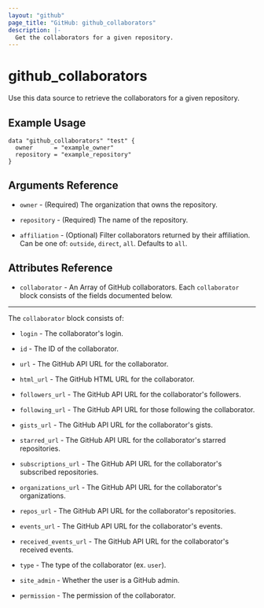 ```yaml
---
layout: "github"
page_title: "GitHub: github_collaborators"
description: |-
  Get the collaborators for a given repository.
---
```


# github_collaborators

Use this data source to retrieve the collaborators for a given repository.

## Example Usage

```hcl
data "github_collaborators" "test" {
  owner      = "example_owner"
  repository = "example_repository"
}
```

## Arguments Reference

 * `owner` - (Required) The organization that owns the repository.
 
 * `repository` - (Required) The name of the repository.
 
 * `affiliation` - (Optional) Filter collaborators returned by their affiliation. Can be one of: `outside`, `direct`, `all`.  Defaults to `all`.
 
## Attributes Reference

 * `collaborator` - An Array of GitHub collaborators.  Each `collaborator` block consists of the fields documented below.
 
___
 
The `collaborator` block consists of:

* `login` - The collaborator's login.

* `id` - The ID of the collaborator.

* `url` - The GitHub API URL for the collaborator.

* `html_url` - The GitHub HTML URL for the collaborator.

* `followers_url` - The GitHub API URL for the collaborator's followers.

* `following_url` - The GitHub API URL for those following the collaborator.

* `gists_url` - The GitHub API URL for the collaborator's gists.

* `starred_url` - The GitHub API URL for the collaborator's starred repositories.

* `subscriptions_url` - The GitHub API URL for the collaborator's subscribed repositories.

* `organizations_url` - The GitHub API URL for the collaborator's organizations.

* `repos_url` - The GitHub API URL for the collaborator's repositories.

* `events_url` - The GitHub API URL for the collaborator's events.

* `received_events_url` - The GitHub API URL for the collaborator's received events.

* `type` - The type of the collaborator (ex. `user`).

* `site_admin` - Whether the user is a GitHub admin.

* `permission` - The permission of the collaborator.
